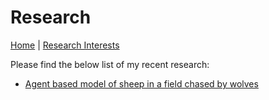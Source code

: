 # Research

[Home](https://bretthull.github.io)  | [Research Interests](https://bretthull.github.io/research) 

Please find the below list of my recent research:

* [Agent based model of sheep in a field chased by wolves](https://github.com/BrettHull/python-5995) 
